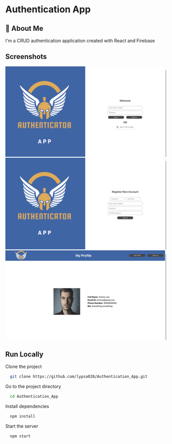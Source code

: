 # Authentication App

## 🚀 About Me

I'm a CRUD authentication application created with React and Firebase

## Screenshots

![App Screenshot](images/../src/images/img1.jpg)
![App Screenshot](images/../src/images/img2.jpg)
![App Screenshot](images/../src/images/img3.jpg)

## Run Locally

Clone the project

```bash
  git clone https://github.com/lypsa028/Authentication_App.git
```

Go to the project directory

```bash
  cd Authentication_App
```

Install dependencies

```bash
  npm install
```

Start the server

```bash
  npm start
```
